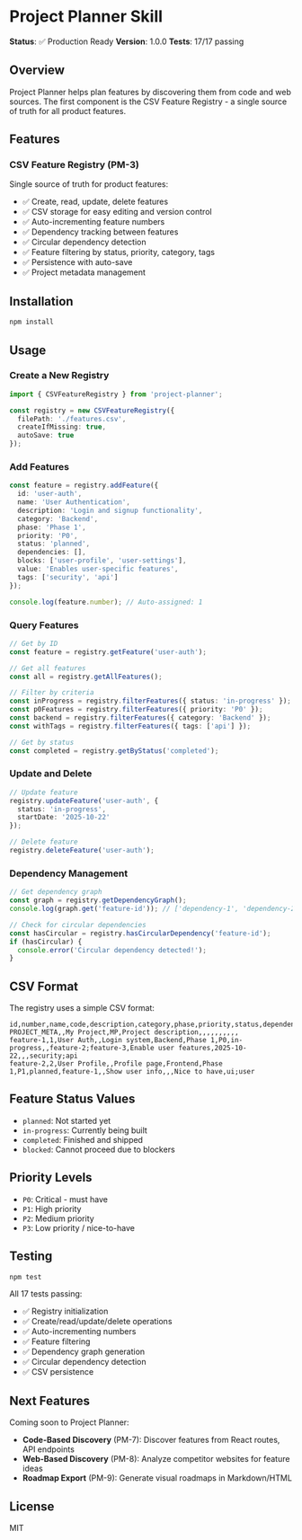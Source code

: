 # Project Planner Skill

**Status**: ✅ Production Ready
**Version**: 1.0.0
**Tests**: 17/17 passing

## Overview

Project Planner helps plan features by discovering them from code and web sources. The first component is the CSV Feature Registry - a single source of truth for all product features.

## Features

### CSV Feature Registry (PM-3)

Single source of truth for product features:

- ✅ Create, read, update, delete features
- ✅ CSV storage for easy editing and version control
- ✅ Auto-incrementing feature numbers
- ✅ Dependency tracking between features
- ✅ Circular dependency detection
- ✅ Feature filtering by status, priority, category, tags
- ✅ Persistence with auto-save
- ✅ Project metadata management

## Installation

```bash
npm install
```

## Usage

### Create a New Registry

```typescript
import { CSVFeatureRegistry } from 'project-planner';

const registry = new CSVFeatureRegistry({
  filePath: './features.csv',
  createIfMissing: true,
  autoSave: true
});
```

### Add Features

```typescript
const feature = registry.addFeature({
  id: 'user-auth',
  name: 'User Authentication',
  description: 'Login and signup functionality',
  category: 'Backend',
  phase: 'Phase 1',
  priority: 'P0',
  status: 'planned',
  dependencies: [],
  blocks: ['user-profile', 'user-settings'],
  value: 'Enables user-specific features',
  tags: ['security', 'api']
});

console.log(feature.number); // Auto-assigned: 1
```

### Query Features

```typescript
// Get by ID
const feature = registry.getFeature('user-auth');

// Get all features
const all = registry.getAllFeatures();

// Filter by criteria
const inProgress = registry.filterFeatures({ status: 'in-progress' });
const p0Features = registry.filterFeatures({ priority: 'P0' });
const backend = registry.filterFeatures({ category: 'Backend' });
const withTags = registry.filterFeatures({ tags: ['api'] });

// Get by status
const completed = registry.getByStatus('completed');
```

### Update and Delete

```typescript
// Update feature
registry.updateFeature('user-auth', {
  status: 'in-progress',
  startDate: '2025-10-22'
});

// Delete feature
registry.deleteFeature('user-auth');
```

### Dependency Management

```typescript
// Get dependency graph
const graph = registry.getDependencyGraph();
console.log(graph.get('feature-id')); // ['dependency-1', 'dependency-2']

// Check for circular dependencies
const hasCircular = registry.hasCircularDependency('feature-id');
if (hasCircular) {
  console.error('Circular dependency detected!');
}
```

## CSV Format

The registry uses a simple CSV format:

```csv
id,number,name,code,description,category,phase,priority,status,dependencies,blocks,value,startDate,completedDate,notes,tags
PROJECT_META,,My Project,MP,Project description,,,,,,,,,,
feature-1,1,User Auth,,Login system,Backend,Phase 1,P0,in-progress,,feature-2;feature-3,Enable user features,2025-10-22,,,security;api
feature-2,2,User Profile,,Profile page,Frontend,Phase 1,P1,planned,feature-1,,Show user info,,,Nice to have,ui;user
```

## Feature Status Values

- `planned`: Not started yet
- `in-progress`: Currently being built
- `completed`: Finished and shipped
- `blocked`: Cannot proceed due to blockers

## Priority Levels

- `P0`: Critical - must have
- `P1`: High priority
- `P2`: Medium priority
- `P3`: Low priority / nice-to-have

## Testing

```bash
npm test
```

All 17 tests passing:
- ✅ Registry initialization
- ✅ Create/read/update/delete operations
- ✅ Auto-incrementing numbers
- ✅ Feature filtering
- ✅ Dependency graph generation
- ✅ Circular dependency detection
- ✅ CSV persistence

## Next Features

Coming soon to Project Planner:
- **Code-Based Discovery** (PM-7): Discover features from React routes, API endpoints
- **Web-Based Discovery** (PM-8): Analyze competitor websites for feature ideas
- **Roadmap Export** (PM-9): Generate visual roadmaps in Markdown/HTML

## License

MIT
